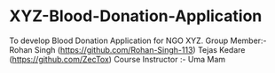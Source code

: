 # XYZ-Blood-Donation-Application
To develop Blood Donation Application for NGO XYZ. Group Member:-  Rohan Singh (https://github.com/Rohan-Singh-113) Tejas Kedare (https://github.com/ZecTox) Course Instructor :- Uma Mam
